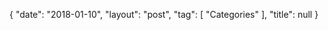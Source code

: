 {
   "date": "2018-01-10",
   "layout": "post",
   "tag": [
      "Categories"
   ],
   "title": null
}

 